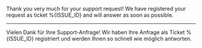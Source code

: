 Thank you very much for your support request! We have registered your request as ticket %{ISSUE_ID} and will answer as soon as possible.
***
Vielen Dank für Ihre Support-Anfrage! Wir haben Ihre Anfrage als Ticket %{ISSUE_ID} registriert und werden Ihnen so schnell wie möglich antworten.
